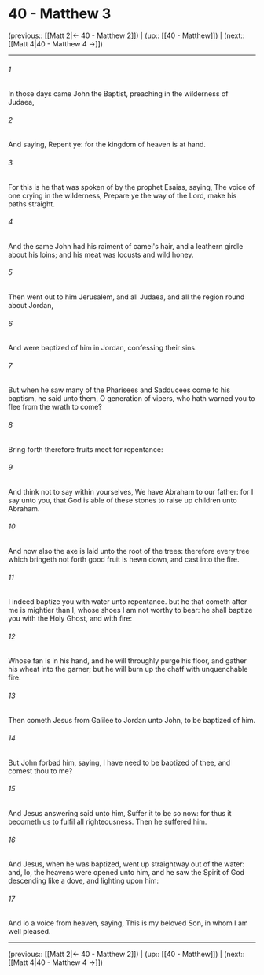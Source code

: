 # 40 - Matthew 3

(previous:: [[Matt 2|← 40 - Matthew 2]]) | (up:: [[40 - Matthew]]) | (next:: [[Matt 4|40 - Matthew 4 →]])

***


###### 1 
In those days came John the Baptist, preaching in the wilderness of Judaea, 

###### 2 
And saying, Repent ye: for the kingdom of heaven is at hand. 

###### 3 
For this is he that was spoken of by the prophet Esaias, saying, The voice of one crying in the wilderness, Prepare ye the way of the Lord, make his paths straight. 

###### 4 
And the same John had his raiment of camel's hair, and a leathern girdle about his loins; and his meat was locusts and wild honey. 

###### 5 
Then went out to him Jerusalem, and all Judaea, and all the region round about Jordan, 

###### 6 
And were baptized of him in Jordan, confessing their sins. 

###### 7 
But when he saw many of the Pharisees and Sadducees come to his baptism, he said unto them, O generation of vipers, who hath warned you to flee from the wrath to come? 

###### 8 
Bring forth therefore fruits meet for repentance: 

###### 9 
And think not to say within yourselves, We have Abraham to our father: for I say unto you, that God is able of these stones to raise up children unto Abraham. 

###### 10 
And now also the axe is laid unto the root of the trees: therefore every tree which bringeth not forth good fruit is hewn down, and cast into the fire. 

###### 11 
I indeed baptize you with water unto repentance. but he that cometh after me is mightier than I, whose shoes I am not worthy to bear: he shall baptize you with the Holy Ghost, and with fire: 

###### 12 
Whose fan is in his hand, and he will throughly purge his floor, and gather his wheat into the garner; but he will burn up the chaff with unquenchable fire. 

###### 13 
Then cometh Jesus from Galilee to Jordan unto John, to be baptized of him. 

###### 14 
But John forbad him, saying, I have need to be baptized of thee, and comest thou to me? 

###### 15 
And Jesus answering said unto him, Suffer it to be so now: for thus it becometh us to fulfil all righteousness. Then he suffered him. 

###### 16 
And Jesus, when he was baptized, went up straightway out of the water: and, lo, the heavens were opened unto him, and he saw the Spirit of God descending like a dove, and lighting upon him: 

###### 17 
And lo a voice from heaven, saying, This is my beloved Son, in whom I am well pleased.

***

(previous:: [[Matt 2|← 40 - Matthew 2]]) | (up:: [[40 - Matthew]]) | (next:: [[Matt 4|40 - Matthew 4 →]])
